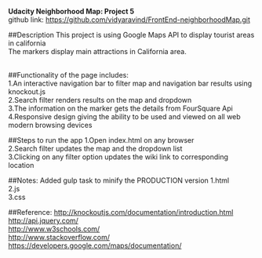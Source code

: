 
<strong>Udacity Neighborhood Map: Project 5</strong><br/>
github link:
https://github.com/vidyaravind/FrontEnd-neighborhoodMap.git

##Description
This project is using Google Maps API to display tourist areas in california<br/>
The markers display main attractions in California area. <br/>
<br/>

##Functionality of the page includes:</strong> <br/>
1.An interactive navigation bar to filter map and navigation bar results using knockout.js <br/>
2.Search filter renders results on the map and dropdown <br/>
3.The information on the marker gets the details from FourSquare Api <br/>
4.Responsive design giving the ability to be used and viewed on all web modern browsing devices <br/>

##Steps to run the app
1.Open index.html on any browser <br/>
2.Search filter updates the map and the dropdown list <br/> 
3.Clicking on any filter option updates the wiki link to corresponding location <br/>

##Notes:
Added gulp task to minify the PRODUCTION version
1.html <br/>
2.js <br/>
3.css <br/>

##Reference:
http://knockoutjs.com/documentation/introduction.html<br/>
http://api.jquery.com/<br/>
http://www.w3schools.com/<br/>
http://www.stackoverflow.com/<br/>
https://developers.google.com/maps/documentation/